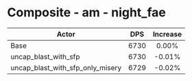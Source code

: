 # Composite - am - night_fae
| Actor | DPS | Increase |
|---|:---:|:---:|
|Base|6730|0.00%|
|uncap_blast_with_sfp|6730|-0.01%|
|uncap_blast_with_sfp_only_misery|6729|-0.02%|

